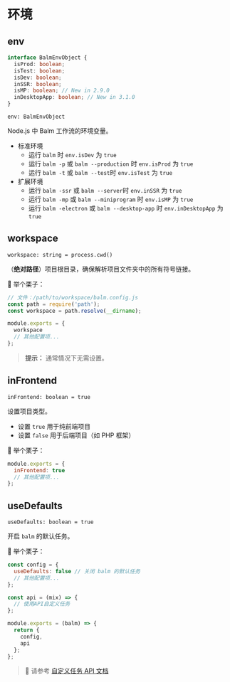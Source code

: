 # 环境

## env

```ts
interface BalmEnvObject {
  isProd: boolean;
  isTest: boolean;
  isDev: boolean;
  inSSR: boolean;
  isMP: boolean; // New in 2.9.0
  inDesktopApp: boolean; // New in 3.1.0
}
```

`env: BalmEnvObject`

Node.js 中 Balm 工作流的环境变量。

- 标准环境
  - 运行 `balm` 时 `env.isDev` 为 `true`
  - 运行 `balm -p` 或 `balm --production` 时 `env.isProd` 为 `true`
  - 运行 `balm -t` 或 `balm --test`时 `env.isTest` 为 `true`
- 扩展环境
  - 运行 `balm -ssr` 或 `balm --server`时 `env.inSSR` 为 `true`
  - 运行 `balm -mp` 或 `balm --miniprogram` 时 `env.isMP` 为 `true`
  - 运行 `balm -electron` 或 `balm --desktop-app` 时 `env.inDesktopApp` 为 `true`

## workspace

`workspace: string = process.cwd()`

（**绝对路径**）项目根目录，确保解析项目文件夹中的所有符号链接。

:chestnut: 举个栗子：

```js
// 文件：/path/to/workspace/balm.config.js
const path = require('path');
const workspace = path.resolve(__dirname);

module.exports = {
  workspace
  // 其他配置项...
};
```

> **提示：** 通常情况下无需设置。

## inFrontend

`inFrontend: boolean = true`

设置项目类型。

- 设置 `true` 用于纯前端项目
- 设置 `false` 用于后端项目（如 PHP 框架）

:chestnut: 举个栗子：

```js
module.exports = {
  inFrontend: true
  // 其他配置项...
};
```

## useDefaults

`useDefaults: boolean = true`

开启 `balm` 的默认任务。

:chestnut: 举个栗子：

```js
const config = {
  useDefaults: false // 关闭 balm 的默认任务
  // 其他配置项...
};

const api = (mix) => {
  // 使用API自定义任务
};

module.exports = (balm) => {
  return {
    config,
    api
  };
};
```

> :page_with_curl: 请参考 [自定义任务 API 文档](../api/)
